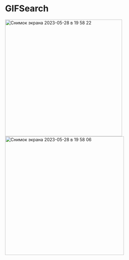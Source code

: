 # GIFSearch
<img width="381" alt="Снимок экрана 2023-05-28 в 19 58 22" src="https://github.com/vadeeek/GIFSearch/assets/58387007/59050516-d55f-4e2a-883e-a11eac271c84">
<img width="387" alt="Снимок экрана 2023-05-28 в 19 58 06" src="https://github.com/vadeeek/GIFSearch/assets/58387007/de7c0eb9-1bc8-4d8a-9e19-55897d2f0cbe">
